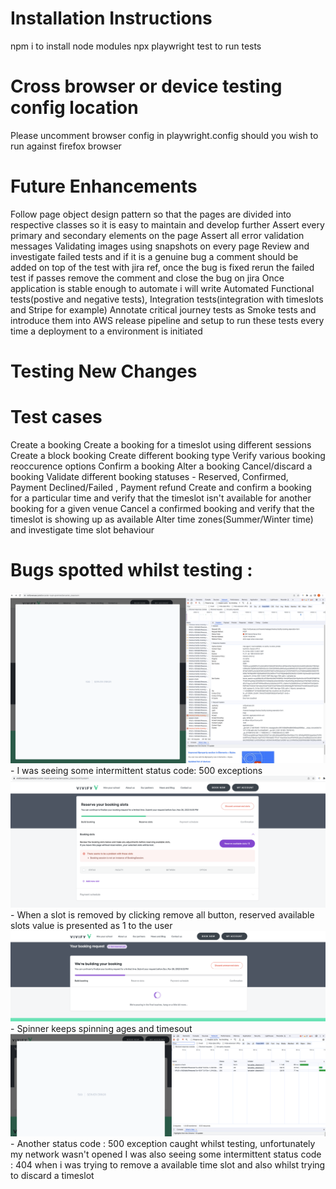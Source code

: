 # Installation Instructions
npm i to install node modules
npx playwright test to run tests

# Cross browser or device testing config location
Please uncomment browser config in playwright.config should you wish to run against firefox browser

# Future Enhancements
Follow page object design pattern so that the  pages are divided into respective classes so it is easy to maintain and develop further 
Assert every primary and secondary elements on the page
Assert all error validation messages
Validating images using snapshots on every page
Review and investigate failed tests and if it is a genuine bug a comment should be added on top of the test with jira ref, once the bug is fixed rerun the failed test if passes remove the comment and close the bug on jira
Once application is stable enough to automate i will write Automated Functional tests(postive and negative tests), Integration tests(integration with timeslots and Stripe for example)
Annotate critical journey tests as Smoke tests and introduce them into AWS release pipeline and setup to run these tests every time a deployment to a environment is initiated


# Testing New Changes
# Test cases
Create a booking
Create a booking for a timeslot using different sessions
Create a block booking
Create different booking type 
Verify various booking reoccurence options
Confirm a booking
Alter a booking
Cancel/discard a booking
Validate different booking statuses - Reserved, Confirmed, Payment Declined/Failed , Payment refund
Create and confirm a booking for a particular time and verify that the timeslot isn't available for another booking for a given venue
Cancel a confirmed booking and verify that the timeslot is showing up as available
Alter time zones(Summer/Winter time) and investigate time slot behaviour


# Bugs spotted whilst testing :

![Alt text](<Screen Shot 2023-11-24 at 13.48.28 pm.png>) - I was seeing some intermittent status code: 500 exceptions
![Alt text](<Screenshot 2023-11-26 at 19.31.33.png>) - When a slot is removed by clicking remove all button, reserved available slots value is presented as 1 to the user
![Alt text](<Screen Shot 2023-11-26 at 19.35.18 pm.png>)- Spinner keeps spinning ages and timesout
![Alt text](<Screen Shot 2023-11-26 at 19.35.41 pm.png>) - Another status code : 500 exception caught whilst testing, unfortunately my network wasn't opened
I was also seeing some intermittent status code : 404 when i was trying to remove a available time slot and also whilst trying to discard a timeslot 


